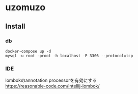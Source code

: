 # uzomuzo

## Install
### db
```
docker-compose up -d
mysql -u root -proot -h localhost -P 3306 --protocol=tcp
```

### IDE
lombokのannotation processorを有効にする  
https://reasonable-code.com/intellij-lombok/
